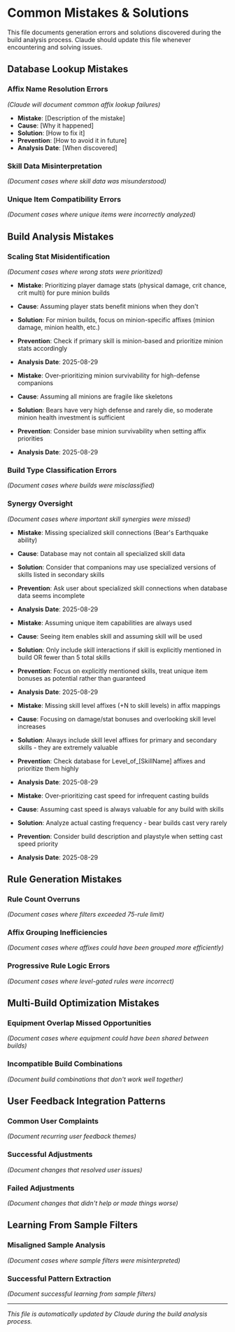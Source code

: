 # Common Mistakes & Solutions

This file documents generation errors and solutions discovered during the build analysis process. Claude should update this file whenever encountering and solving issues.

## Database Lookup Mistakes

### Affix Name Resolution Errors
*(Claude will document common affix lookup failures)*

- **Mistake**: [Description of the mistake]
- **Cause**: [Why it happened]
- **Solution**: [How to fix it]
- **Prevention**: [How to avoid it in future]
- **Analysis Date**: [When discovered]

### Skill Data Misinterpretation
*(Document cases where skill data was misunderstood)*

### Unique Item Compatibility Errors
*(Document cases where unique items were incorrectly analyzed)*

## Build Analysis Mistakes

### Scaling Stat Misidentification
*(Document cases where wrong stats were prioritized)*

- **Mistake**: Prioritizing player damage stats (physical damage, crit chance, crit multi) for pure minion builds
- **Cause**: Assuming player stats benefit minions when they don't
- **Solution**: For minion builds, focus on minion-specific affixes (minion damage, minion health, etc.)
- **Prevention**: Check if primary skill is minion-based and prioritize minion stats accordingly
- **Analysis Date**: 2025-08-29

- **Mistake**: Over-prioritizing minion survivability for high-defense companions
- **Cause**: Assuming all minions are fragile like skeletons
- **Solution**: Bears have very high defense and rarely die, so moderate minion health investment is sufficient
- **Prevention**: Consider base minion survivability when setting affix priorities
- **Analysis Date**: 2025-08-29

### Build Type Classification Errors
*(Document cases where builds were misclassified)*

### Synergy Oversight
*(Document cases where important skill synergies were missed)*

- **Mistake**: Missing specialized skill connections (Bear's Earthquake ability)
- **Cause**: Database may not contain all specialized skill data
- **Solution**: Consider that companions may use specialized versions of skills listed in secondary skills
- **Prevention**: Ask user about specialized skill connections when database data seems incomplete
- **Analysis Date**: 2025-08-29

- **Mistake**: Assuming unique item capabilities are always used
- **Cause**: Seeing item enables skill and assuming skill will be used
- **Solution**: Only include skill interactions if skill is explicitly mentioned in build OR fewer than 5 total skills
- **Prevention**: Focus on explicitly mentioned skills, treat unique item bonuses as potential rather than guaranteed
- **Analysis Date**: 2025-08-29

- **Mistake**: Missing skill level affixes (+N to skill levels) in affix mappings
- **Cause**: Focusing on damage/stat bonuses and overlooking skill level increases
- **Solution**: Always include skill level affixes for primary and secondary skills - they are extremely valuable
- **Prevention**: Check database for Level_of_[SkillName] affixes and prioritize them highly
- **Analysis Date**: 2025-08-29

- **Mistake**: Over-prioritizing cast speed for infrequent casting builds
- **Cause**: Assuming cast speed is always valuable for any build with skills
- **Solution**: Analyze actual casting frequency - bear builds cast very rarely
- **Prevention**: Consider build description and playstyle when setting cast speed priority
- **Analysis Date**: 2025-08-29

## Rule Generation Mistakes

### Rule Count Overruns
*(Document cases where filters exceeded 75-rule limit)*

### Affix Grouping Inefficiencies
*(Document cases where affixes could have been grouped more efficiently)*

### Progressive Rule Logic Errors
*(Document cases where level-gated rules were incorrect)*

## Multi-Build Optimization Mistakes

### Equipment Overlap Missed Opportunities
*(Document cases where equipment could have been shared between builds)*

### Incompatible Build Combinations
*(Document build combinations that don't work well together)*

## User Feedback Integration Patterns

### Common User Complaints
*(Document recurring user feedback themes)*

### Successful Adjustments
*(Document changes that resolved user issues)*

### Failed Adjustments
*(Document changes that didn't help or made things worse)*

## Learning From Sample Filters

### Misaligned Sample Analysis
*(Document cases where sample filters were misinterpreted)*

### Successful Pattern Extraction
*(Document successful learning from sample filters)*

---
*This file is automatically updated by Claude during the build analysis process.*